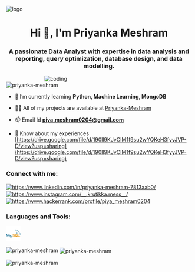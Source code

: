 ![logo](https://github.com/Priyanka-Meshram/Priyanka-Meshram/blob/main/Banner.png)

<head>
  <meta name="google-site-verification" content="3FHgjTxROCSqtoN0etBK5g1ByZ-JwkXnpwK4yvdcfK8" />
<h1 align="center">Hi 👋, I'm Priyanka Meshram</h1>
<h3 align="center">A passionate Data Analyst with expertise in data analysis and reporting, query optimization, database design, and data modelling.</h3>

<img align="right" alt="coding" width="400" src="https://user-images.githubusercontent.com/55389276/140866485-8fb1c876-9a8f-4d6a-98dc-08c4981eaf70.gif">

<p align="left"> <img src="https://komarev.com/ghpvc/?username=priyanka-meshram&label=Profile%20views&color=0e75b6&style=flat" alt="priyanka-meshram" /> </p>

- 🌱 I’m currently learning **Python, Machine Learning, MongoDB**

- 👨‍💻 All of my projects are available at [Priyanka-Meshram](Priyanka-Meshram)

- 📫 Email Id **piya.meshram0204@gmail.com**

- 📄 Know about my experiences [https://drive.google.com/file/d/190ll9KJvCIM1f9su2wYQKeH3fyyJVP-D/view?usp=sharing](https://drive.google.com/file/d/190ll9KJvCIM1f9su2wYQKeH3fyyJVP-D/view?usp=sharing)

<h3 align="left">Connect with me:</h3>
<p align="left">
<a href="https://www.linkedin.com/in/priyanka-meshram-7813aab0/" target="blank"><img align="center" src="https://raw.githubusercontent.com/rahuldkjain/github-profile-readme-generator/master/src/images/icons/Social/linked-in-alt.svg" alt="https://www.linkedin.com/in/priyanka-meshram-7813aab0/" height="30" width="40" /></a>
<a href="https://www.instagram.com/__.krutikka.mess__/" target="blank"><img align="center" src="https://raw.githubusercontent.com/rahuldkjain/github-profile-readme-generator/master/src/images/icons/Social/instagram.svg" alt="https://www.instagram.com/__.krutikka.mess__/" height="30" width="40" /></a>
<a href="https://www.hackerrank.com/profile/piya_meshram0204" target="blank"><img align="center" src="https://raw.githubusercontent.com/rahuldkjain/github-profile-readme-generator/master/src/images/icons/Social/hackerrank.svg" alt="https://www.hackerrank.com/profile/piya_meshram0204" height="30" width="40" /></a>
</p>
<h3 align="left">Languages and Tools:</h3>
<p align="left"> <a href="https://www.mysql.com/" target="_blank" rel="noreferrer"> <img src="https://raw.githubusercontent.com/devicons/devicon/master/icons/mysql/mysql-original-wordmark.svg" alt="mysql" width="40" height="40"/> </a> </p>

<p><img align="left" src="https://github-readme-stats.vercel.app/api/top-langs?username=priyanka-meshram&show_icons=true&locale=en&layout=compact" alt="priyanka-meshram" /></p>

<p>&nbsp;<img align="center" src="https://github-readme-stats.vercel.app/api?username=priyanka-meshram&show_icons=true&locale=en" alt="priyanka-meshram" /></p>

<p><img align="center" src="https://github-readme-streak-stats.herokuapp.com/?user=priyanka-meshram&" alt="priyanka-meshram" /></p>
</head>
